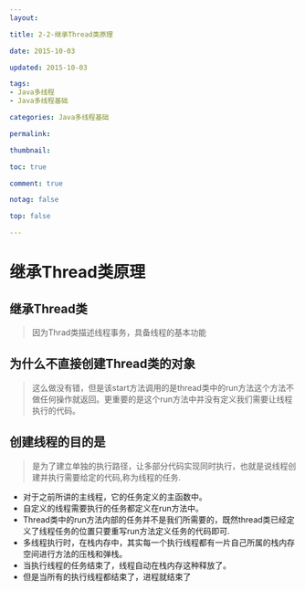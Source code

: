 ```yaml
---
layout:

title: 2-2-继承Thread类原理

date: 2015-10-03

updated: 2015-10-03

tags:
- Java多线程
- Java多线程基础

categories: Java多线程基础

permalink:

thumbnail:

toc: true

comment: true

notag: false

top: false

---
```


# 继承Thread类原理

## 继承Thread类

>因为Thrad类描述线程事务，具备线程的基本功能

## 为什么不直接创建Thread类的对象

>这么做没有错，但是该start方法调用的是thread类中的run方法这个方法不做任何操作就返回。更重要的是这个run方法中并没有定义我们需要让线程执行的代码。

## 创建线程的目的是

>是为了建立单独的执行路径，让多部分代码实现同时执行，也就是说线程创建并执行需要给定的代码,称为线程的任务.
* 对于之前所讲的主线程，它的任务定义的主函数中。
* 自定义的线程需要执行的任务都定义在run方法中。
* Thread类中的run方法内部的任务并不是我们所需要的，既然thread类已经定义了线程任务的位置只要重写run方法定义任务的代码即可.
* 多线程执行时，在栈内存中，其实每一个执行线程都有一片自己所属的栈内存空间进行方法的压栈和弹栈。
* 当执行线程的任务结束了，线程自动在栈内存这种释放了。
* 但是当所有的执行线程都结束了，进程就结束了
